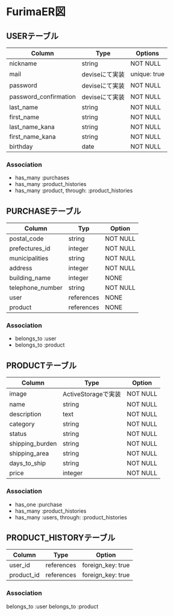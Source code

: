 # FurimaER図

## USERテーブル
  
| Column                | Type           | Options      |
|---------------------- | -------------- | ------------ |
| nickname              | string         | NOT NULL     |
| mail                  | deviseにて実装 | unique: true |
| password              | deviseにて実装 | NOT NULL     |
| password_confirmation | deviseにて実装 | NOT NULL     |
| last_name             | string         | NOT NULL     |
| first_name            | string         | NOT NULL     |
| last_name_kana        | string         | NOT NULL     |
| first_name_kana       | string         | NOT NULL     |
| birthday              | date           | NOT NULL     |

### Association
- has_many :purchases
- has_many :product_histories
- has_many :product, through: :product_histories

## PURCHASEテーブル

| Column           | Typ        | Option   |
| ---------------- | ---------- | -------- |
| postal_code      | string     | NOT NULL |
| prefectures_id   | integer    | NOT NULL |
| municipalities   | string     | NOT NULL |
| address          | integer    | NOT NULL |
| building_name    | integer    | NONE     |
| telephone_number | string     | NOT NULL |
| user             | references | NONE     |
| product          | references | NONE     |

### Association
- belongs_to :user
- belongs_to :product


## PRODUCTテーブル

| Column          | Type                | Option   |
| --------------- | ------------------- | -------- |
| image           | ActiveStorageで実装 | NOT NULL |
| name            | string              | NOT NULL |
| description     | text                | NOT NULL |
| category        | string              | NOT NULL |
| status          | string              | NOT NULL | 
| shipping_burden | string              | NOT NULL |
| shipping_area   | string              | NOT NULL |
| days_to_ship    | string              | NOT NULL |
| price           | integer             | NOT NULL |

### Association
- has_one :purchase
- has_many :product_histories
- has_many :users, through: :product_histories

## PRODUCT_HISTORYテーブル

| Column              | Type       | Option                |
| ------------------- | ---------- | --------------------- |
| user_id             | references | foreign_key: true     |
| product_id          | references | foreign_key: true     |

### Association
belongs_to :user
belongs_to :product